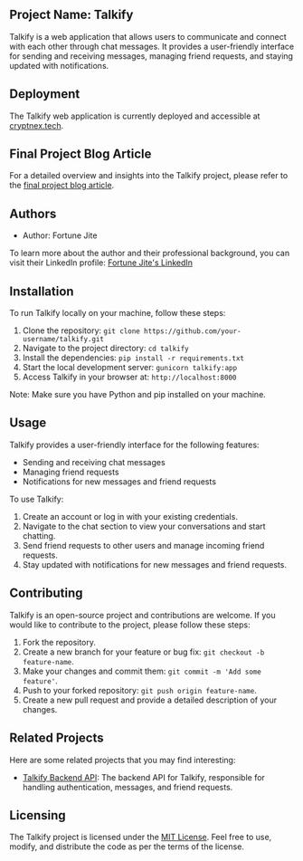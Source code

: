 ## Project Name: Talkify

Talkify is a web application that allows users to communicate and connect with each other through chat messages. It provides a user-friendly interface for sending and receiving messages, managing friend requests, and staying updated with notifications.

## Deployment

The Talkify web application is currently deployed and accessible at [cryptnex.tech](https://www.cryptnex.tech).

## Final Project Blog Article

For a detailed overview and insights into the Talkify project, please refer to the [final project blog article](https://www.cryptnex.tech/blog/talkify-final-project).

## Authors

- Author: Fortune Jite

To learn more about the author and their professional background, you can visit their LinkedIn profile: [Fortune Jite's LinkedIn](https://www.linkedin.com/in/fortunejite)

## Installation

To run Talkify locally on your machine, follow these steps:

1. Clone the repository: `git clone https://github.com/your-username/talkify.git`
2. Navigate to the project directory: `cd talkify`
3. Install the dependencies: `pip install -r requirements.txt`
4. Start the local development server: `gunicorn talkify:app`
5. Access Talkify in your browser at: `http://localhost:8000`

Note: Make sure you have Python and pip installed on your machine.

## Usage

Talkify provides a user-friendly interface for the following features:

- Sending and receiving chat messages
- Managing friend requests
- Notifications for new messages and friend requests

To use Talkify:

1. Create an account or log in with your existing credentials.
2. Navigate to the chat section to view your conversations and start chatting.
3. Send friend requests to other users and manage incoming friend requests.
4. Stay updated with notifications for new messages and friend requests.

## Contributing

Talkify is an open-source project and contributions are welcome. If you would like to contribute to the project, please follow these steps:

1. Fork the repository.
2. Create a new branch for your feature or bug fix: `git checkout -b feature-name`.
3. Make your changes and commit them: `git commit -m 'Add some feature'`.
4. Push to your forked repository: `git push origin feature-name`.
5. Create a new pull request and provide a detailed description of your changes.

## Related Projects

Here are some related projects that you may find interesting:

- [Talkify Backend API](https://github.com/Fortunejite/talkify-api): The backend API for Talkify, responsible for handling authentication, messages, and friend requests.

## Licensing

The Talkify project is licensed under the [MIT License](https://opensource.org/licenses/MIT). Feel free to use, modify, and distribute the code as per the terms of the license.